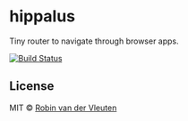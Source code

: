 # hippalus

Tiny router to navigate through browser apps.

[![Build Status](https://travis-ci.org/robinvdvleuten/hippalus.svg?branch=master)](https://travis-ci.org/robinvdvleuten/hippalus)

## License

MIT © [Robin van der Vleuten](https://www.robinvdvleuten.nl)
